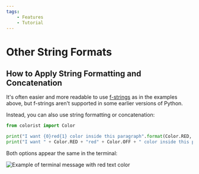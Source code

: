 ```yaml
---
tags:
    - Features
    - Tutorial
---
```


# Other String Formats
## How to Apply String Formatting and Concatenation
It's often easier and more readable to use [f-strings](https://peps.python.org/pep-0498/) as in the examples above, but f-strings aren't supported in some earlier versions of Python.

Instead, you can also use string formatting or concatenation:

```python
from colorist import Color

print("I want {0}red{1} color inside this paragraph".format(Color.RED, Color.OFF))
print("I want " + Color.RED + "red" + Color.OFF + " color inside this paragraph")
```

Both options appear the same in the terminal:

![Example of terminal message with red text color](../../assets/images/examples/color_custom_text_red.png)
